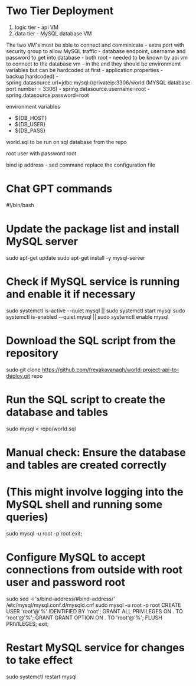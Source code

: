 # Two Tier Deployment

1. logic tier - api VM
2. data tier - MySQL database VM

The two VM's must be sble to connect and comminicate
    - extra port with security group to allow MySQL traffic
    - database endpoint, username and password to get into database - both root
      - needed to be known by api vm to connect to the database vm
      - in the end they should be environmemt variables but can be hardcoded at first
      - application.properties - backup(hardcoded)
        - spring.datasource.url=jdbc:mysql://privateip:3306/world (MYSQL database port number = 3306)
        - spring.datasource.username=root
        - spring.datasource.password=root


environment variables
- ${DB_HOST}
- ${DB_USER}
- ${DB_PASS}

world.sql to be run on sql database from the repo

root user with password root

bind ip address - sed command
replace the configuration file

# Chat GPT commands

#!/bin/bash

# Update the package list and install MySQL server
sudo apt-get update
sudo apt-get install -y mysql-server

# Check if MySQL service is running and enable it if necessary
sudo systemctl is-active --quiet mysql || sudo systemctl start mysql
sudo systemctl is-enabled --quiet mysql || sudo systemctl enable mysql

# Download the SQL script from the repository
sudo git clone https://github.com/freyakavanagh/world-project-api-to-deploy.git repo

# Run the SQL script to create the database and tables
sudo mysql < repo/world.sql

# Manual check: Ensure the database and tables are created correctly
# (This might involve logging into the MySQL shell and running some queries)
sudo mysql -u root -p
root
exit;

# Configure MySQL to accept connections from outside with root user and password root
sudo sed -i 's/bind-address/#bind-address/' /etc/mysql/mysql.conf.d/mysqld.cnf
sudo mysql -u root -p
root
CREATE USER 'root'@'%' IDENTIFIED BY 'root';
GRANT ALL PRIVILEGES ON *.* TO 'root'@'%';
GRANT GRANT OPTION ON *.* TO 'root'@'%';
FLUSH PRIVILEGES;
exit;

# Restart MySQL service for changes to take effect
sudo systemctl restart mysql




